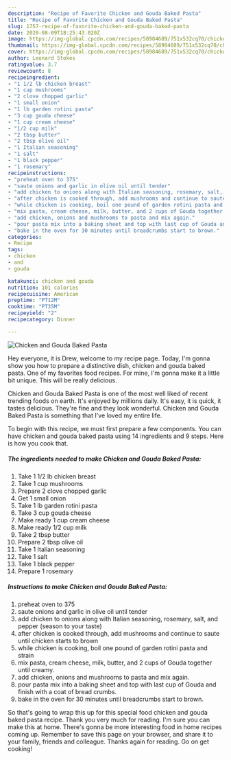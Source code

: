 ```yaml
---
description: "Recipe of Favorite Chicken and Gouda Baked Pasta"
title: "Recipe of Favorite Chicken and Gouda Baked Pasta"
slug: 1757-recipe-of-favorite-chicken-and-gouda-baked-pasta
date: 2020-08-09T18:25:43.020Z
image: https://img-global.cpcdn.com/recipes/58984689/751x532cq70/chicken-and-gouda-baked-pasta-recipe-main-photo.jpg
thumbnail: https://img-global.cpcdn.com/recipes/58984689/751x532cq70/chicken-and-gouda-baked-pasta-recipe-main-photo.jpg
cover: https://img-global.cpcdn.com/recipes/58984689/751x532cq70/chicken-and-gouda-baked-pasta-recipe-main-photo.jpg
author: Leonard Stokes
ratingvalue: 3.7
reviewcount: 8
recipeingredient:
- "1 1/2 lb chicken breast"
- "1 cup mushrooms"
- "2 clove chopped garlic"
- "1 small onion"
- "1 lb garden rotini pasta"
- "3 cup gouda cheese"
- "1 cup cream cheese"
- "1/2 cup milk"
- "2 tbsp butter"
- "2 tbsp olive oil"
- "1 Italian seasoning"
- "1 salt"
- "1 black pepper"
- "1 rosemary"
recipeinstructions:
- "preheat oven to 375"
- "saute onions and garlic in olive oil until tender"
- "add chicken to onions along with Italian seasoning, rosemary, salt, and pepper (season to your taste)"
- "after chicken is cooked through, add mushrooms and continue to saute until chicken starts to brown"
- "while chicken is cooking, boil one pound of garden rotini pasta and strain"
- "mix pasta, cream cheese, milk, butter, and 2 cups of Gouda together until creamy."
- "add chicken, onions and mushrooms to pasta and mix again."
- "pour pasta mix into a baking sheet and top with last cup of Gouda and finish with a coat of bread crumbs."
- "bake in the oven for 30 minutes until breadcrumbs start to brown."
categories:
- Recipe
tags:
- chicken
- and
- gouda

katakunci: chicken and gouda 
nutrition: 101 calories
recipecuisine: American
preptime: "PT12M"
cooktime: "PT35M"
recipeyield: "2"
recipecategory: Dinner

---
```



![Chicken and Gouda Baked Pasta](https://img-global.cpcdn.com/recipes/58984689/751x532cq70/chicken-and-gouda-baked-pasta-recipe-main-photo.jpg)

Hey everyone, it is Drew, welcome to my recipe page. Today, I'm gonna show you how to prepare a distinctive dish, chicken and gouda baked pasta. One of my favorites food recipes. For mine, I'm gonna make it a little bit unique. This will be really delicious.



Chicken and Gouda Baked Pasta is one of the most well liked of recent trending foods on earth. It's enjoyed by millions daily. It's easy, it is quick, it tastes delicious. They're fine and they look wonderful. Chicken and Gouda Baked Pasta is something that I've loved my entire life.


To begin with this recipe, we must first prepare a few components. You can have chicken and gouda baked pasta using 14 ingredients and 9 steps. Here is how you cook that.

<!--inarticleads1-->

##### The ingredients needed to make Chicken and Gouda Baked Pasta:

1. Take 1 1/2 lb chicken breast
1. Take 1 cup mushrooms
1. Prepare 2 clove chopped garlic
1. Get 1 small onion
1. Take 1 lb garden rotini pasta
1. Take 3 cup gouda cheese
1. Make ready 1 cup cream cheese
1. Make ready 1/2 cup milk
1. Take 2 tbsp butter
1. Prepare 2 tbsp olive oil
1. Take 1 Italian seasoning
1. Take 1 salt
1. Take 1 black pepper
1. Prepare 1 rosemary




<!--inarticleads2-->

##### Instructions to make Chicken and Gouda Baked Pasta:

1. preheat oven to 375
1. saute onions and garlic in olive oil until tender
1. add chicken to onions along with Italian seasoning, rosemary, salt, and pepper (season to your taste)
1. after chicken is cooked through, add mushrooms and continue to saute until chicken starts to brown
1. while chicken is cooking, boil one pound of garden rotini pasta and strain
1. mix pasta, cream cheese, milk, butter, and 2 cups of Gouda together until creamy.
1. add chicken, onions and mushrooms to pasta and mix again.
1. pour pasta mix into a baking sheet and top with last cup of Gouda and finish with a coat of bread crumbs.
1. bake in the oven for 30 minutes until breadcrumbs start to brown.




So that's going to wrap this up for this special food chicken and gouda baked pasta recipe. Thank you very much for reading. I'm sure you can make this at home. There's gonna be more interesting food in home recipes coming up. Remember to save this page on your browser, and share it to your family, friends and colleague. Thanks again for reading. Go on get cooking!
